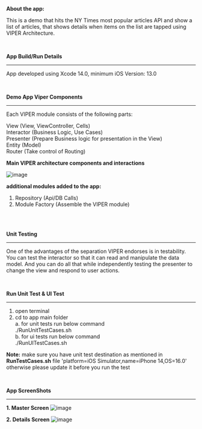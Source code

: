 
**About the app:**

This is a demo that hits the NY Times most popular articles API and show a list of articles, that shows details when items on the list are tapped using VIPER Architecture.

<br/>

**App Build/Run Details** 

-----------------------------------------

App developed using Xcode 14.0, minimum iOS Version: 13.0

<br/>

**Demo App Viper Components**

-----------------------------------------
Each VIPER module consists of the following parts: <br/>

View (View, ViewController, Cells) <br/>
Interactor (Business Logic, Use Cases) <br/>
Presenter (Prepare Business logic for presentation in the View) <br/>
Entity (Model) <br/>
Router (Take control of Routing) <br/>

**Main VIPER architecture components and interactions**

![image](https://user-images.githubusercontent.com/8080426/200169881-21840360-53f2-462d-8294-03dd08cf66f7.png)


**additional modules added to the app:** <br/>
1. Repository (Api/DB Calls) <br/>
2. Module Factory (Assemble the VIPER module) <br/>

<br/><br/>

**Unit Testing**

-----------------------------------------

One of the advantages of the separation VIPER endorses is in testability. You can test the interactor so that it can read and manipulate the data model. And you can do all that while independently testing the presenter to change the view and respond to user actions.

<br/>

**Run Unit Test & UI Test**

-----------------------------------------

1. open terminal <br/>
2. cd to app main folder <br/>
  a. for unit tests run below command <br/>
        ./RunUnitTestCases.sh <br/>
  b. for ui tests run below command <br/>
        ./RunUITestCases.sh <br/>


**Note:** make sure you have unit test destination as mentioned in **RunTestCases.sh** file 'platform=iOS Simulator,name=iPhone 14,OS=16.0' otherwise please update it before you run the test 

<br/>


**App ScreenShots**

-----------------------------------------

**1. Master Screen**
![image](https://user-images.githubusercontent.com/8080426/200169271-02345b2d-a71e-4c3c-8019-0294029634ce.png)

**2. Details Screen**
![image](https://user-images.githubusercontent.com/8080426/200188258-6054a288-ec14-4e8b-8d55-2c2666dc920f.png)
